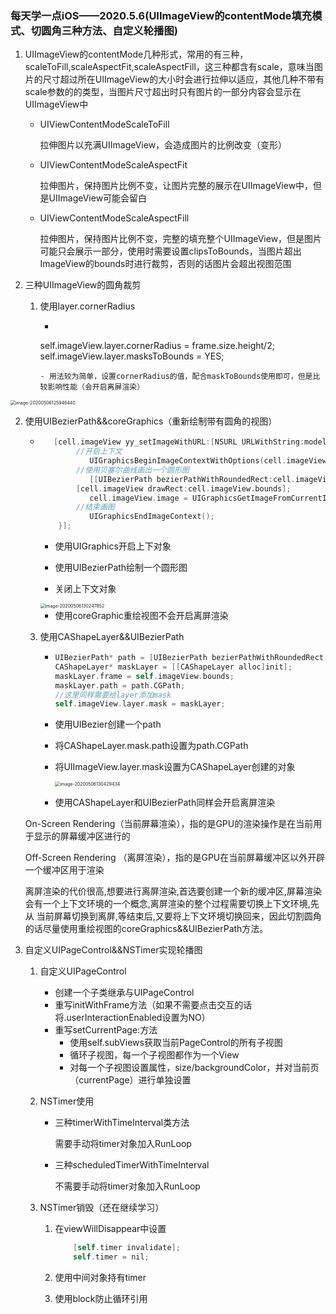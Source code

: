 

### 每天学一点iOS——2020.5.6(UIImageView的contentMode填充模式、切圆角三种方法、自定义轮播图)

1. UIImageView的contentMode几种形式，常用的有三种，scaleToFill,scaleAspectFit,scaleAspectFill，这三种都含有scale，意味当图片的尺寸超过所在UIImageView的大小时会进行拉伸以适应，其他几种不带有scale参数的的类型，当图片尺寸超出时只有图片的一部分内容会显示在UIImageView中

   - UIViewContentModeScaleToFill

     拉伸图片以充满UIImageView，会造成图片的比例改变（变形）

   - UIViewContentModeScaleAspectFit

     拉伸图片，保持图片比例不变，让图片完整的展示在UIImageView中，但是UIImageView可能会留白

   - UIViewContentModeScaleAspectFill

     拉伸图片，保持图片比例不变，完整的填充整个UIImageView，但是图片可能只会展示一部分，使用时需要设置clipsToBounds，当图片超出ImageView的bounds时进行裁剪，否则的话图片会超出视图范围 

2. 三种UIImageView的圆角裁剪

   1. 使用layer.cornerRadius

      - ```objective-c
       self.imageView.layer.cornerRadius = frame.size.height/2;
        self.imageView.layer.masksToBounds = YES;
        ```
      - 用法较为简单，设置cornerRadius的值，配合maskToBounds使用即可，但是比较影响性能（会开启离屏渲染）

<img src="/Users/huya_qiancheng/Library/Application Support/typora-user-images/image-20200506125946440.png" alt="image-20200506125946440" style="zoom:50%;" />


2. 使用UIBezierPath&&coreGraphics（重新绘制带有圆角的视图）
   
   - ```objective-c
        [cell.imageView yy_setImageWithURL:[NSURL URLWithString:model.thumbImageUrl] placeholder:nil options:nil completion:^(UIImage * _Nullable image, NSURL * _Nonnull url, YYWebImageFromType from, YYWebImageStage stage, NSError * _Nullable error) {
             //开启上下文
                UIGraphicsBeginImageContextWithOptions(cell.imageView.bounds.size, NO, 1.0);
             //使用贝塞尔曲线画出一个圆形图
                [[UIBezierPath bezierPathWithRoundedRect:cell.imageView.bounds cornerRadius:cell.imageView.frame.size.width] addClip];
             [cell.imageView drawRect:cell.imageView.bounds];
                cell.imageView.image = UIGraphicsGetImageFromCurrentImageContext();
             //结束画图
                UIGraphicsEndImageContext();
         }];
        ```

      - 使用UIGraphics开启上下对象
      - 使用UIBezierPath绘制一个圆形图
      
      - 关闭上下文对象
      
      <img src="/Users/huya_qiancheng/Library/Application Support/typora-user-images/image-20200506130247852.png" alt="image-20200506130247852" style="zoom:50%;" />
      
      - 使用coreGraphic重绘视图不会开启离屏渲染
   
   3. 使用CAShapeLayer&&UIBezierPath
   
      - ```objective-c
        UIBezierPath* path = [UIBezierPath bezierPathWithRoundedRect:self.imageView.bounds cornerRadius:frame.size.height/2];
        CAShapeLayer* maskLayer = [[CAShapeLayer alloc]init];
        maskLayer.frame = self.imageView.bounds;
        maskLayer.path = path.CGPath;
        //这里同样需要给layer添加mask
        self.imageView.layer.mask = maskLayer;
        ```
   
      - 使用UIBezier创建一个path
   
      - 将CAShapeLayer.mask.path设置为path.CGPath
   
      - 将UIImageView.layer.mask设置为CAShapeLayer创建的对象
   
        <img src="/Users/huya_qiancheng/Library/Application Support/typora-user-images/image-20200506130429434.png" alt="image-20200506130429434" style="zoom:50%;" />
   
      - 使用CAShapeLayer和UIBezierPath同样会开启离屏渲染
   
   On-Screen Rendering（当前屏幕渲染），指的是GPU的渲染操作是在当前用于显示的屏幕缓冲区进行的
   
   Off-Screen Rendering （离屏渲染），指的是GPU在当前屏幕缓冲区以外开辟一个缓冲区用于渲染
   
   离屏渲染的代价很高,想要进行离屏渲染,首选要创建一个新的缓冲区,屏幕渲染会有一个上下文环境的一个概念,离屏渲染的整个过程需要切换上下文环境,先从 当前屏幕切换到离屏,等结束后,又要将上下文环境切换回来，因此切割圆角的话尽量使用重绘视图的coreGraphics&&UIBezierPath方法。
   
3. 自定义UIPageControl&&NSTimer实现轮播图

   1. 自定义UIPageControl

      - 创建一个子类继承与UIPageControl
      - 重写initWithFrame方法（如果不需要点击交互的话将.userInteractionEnabled设置为NO）
      - 重写setCurrentPage:方法
        - 使用self.subViews获取当前PageControl的所有子视图
        - 循环子视图，每一个子视图都作为一个View
        - 对每一个子视图设置属性，size/backgroundColor，并对当前页（currentPage）进行单独设置

   2. NSTimer使用

      - 三种timerWithTimeInterval类方法

        需要手动将timer对象加入RunLoop

      - 三种scheduledTimerWithTimeInterval

        不需要手动将timer对象加入RunLoop

   3. NSTimer销毁（还在继续学习）

      1. 在viewWillDisappear中设置

         ```objective-c
             [self.timer invalidate];
             self.timer = nil;
         ```

      2. 使用中间对象持有timer

      3. 使用block防止循环引用

   


